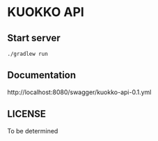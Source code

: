 # KUOKKO API

## Start server
```
./gradlew run
```

## Documentation

http://localhost:8080/swagger/kuokko-api-0.1.yml


## LICENSE

To be determined
